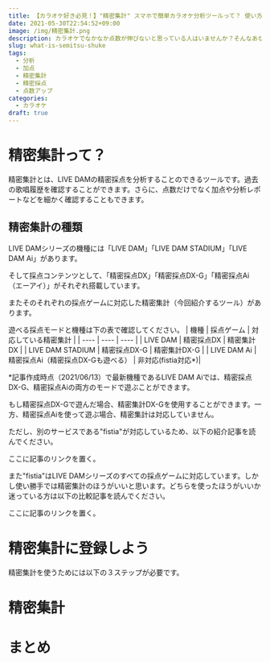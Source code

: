 ```yaml
---
title: 【カラオケ好き必見！】"精密集計" スマホで簡単カラオケ分析ツールって？ 使い方・出来ること・注意点
date: 2021-05-30T22:54:52+09:00
image: /img/精密集計.png
description: カラオケでなかなか点数が伸びないと思っている人はいませんか？そんなあなたに読んでほしい、自分の”声”を知ることのできるツールを紹介します。精密集計を使えばカラオケの成績を復習したり分析することができます。スマホで簡単に点数、加点などを見返す方法を紹介。
slug: what-is-semitsu-shuke
tags:
  - 分析
  - 加点
  - 精密集計
  - 精密採点
  - 点数アップ
categories:
  - カラオケ
draft: true
---
```

# 精密集計って？
精密集計とは、LIVE DAMの精密採点を分析することのできるツールです。過去の歌唱履歴を確認することができます。さらに、点数だけでなく加点や分析レポートなどを細かく確認することもできます。
## 精密集計の種類
LIVE DAMシリーズの機種には「LIVE DAM」「LIVE DAM STADIUM」「LIVE DAM Ai」があります。

そして採点コンテンツとして、「精密採点DX」「精密採点DX-G」「精密採点Ai（エーアイ）」がそれぞれ搭載しています。

またそのそれぞれの採点ゲームに対応した精密集計（今回紹介するツール）があります。

遊べる採点モードと機種は下の表で確認してください。
|  機種  |  採点ゲーム  | 対応している精密集計 |
| ---- | ---- | ---- |
|  LIVE DAM  |  精密採点DX  | 精密集計DX |
|  LIVE DAM STADIUM  |  精密採点DX-G  | 精密集計DX-G |
|  LIVE DAM Ai  | 精密採点Ai（精密採点DX-Gも遊べる）  | 非対応(fistia対応*)|

*記事作成時点（2021/06/13）で最新機種であるLIVE DAM Aiでは、精密採点DX-G、精密採点Aiの両方のモードで遊ぶことができます。

もし精密採点DX-Gで遊んだ場合、精密集計DX-Gを使用することができます。一方、精密採点Aiを使って遊ぶ場合、精密集計は対応していません。

ただし、別のサービスである"fistia"が対応しているため、以下の紹介記事を読んでください。


ここに記事のリンクを置く。

また"fistia"はLIVE DAMシリーズのすべての採点ゲームに対応しています。しかし使い勝手では精密集計のほうがいいと思います。どちらを使ったほうがいいか迷っている方は以下の比較記事を読んでください。

ここに記事のリンクを置く。

# 精密集計に登録しよう
精密集計を使うためには以下の３ステップが必要です。

# 精密集計


# まとめ

